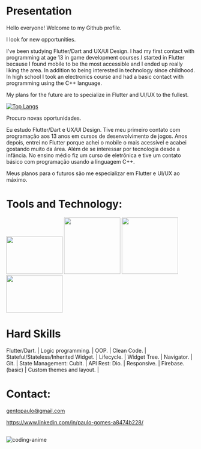      
# Presentation

Hello everyone! Welcome to my Github profile.




I look for new opportunities.

I've been studying Flutter/Dart and UX/UI Design. I had my first contact with programming at age 13 in game development courses.I started in Flutter because I found mobile to be the most accessible and I ended up really liking the area. In addition to being interested in technology since childhood.
In high school I took an electronics course and had a basic contact with programming using the C++ language.


My plans for the future are to specialize in Flutter and UI/UX to the fullest.


[![Top Langs](https://github-readme-stats.vercel.app/api/top-langs/?bath0ry=anuraghazra&layout=compact)](https://github.com/anuraghazra/github-readme-stats)




Procuro novas oportunidades.

Eu estudo Flutter/Dart e UX/UI Design. Tive meu primeiro contato com programação aos 13 anos em cursos de desenvolvimento de jogos. Anos depois, entrei no Flutter porque achei o mobile o mais acessível e acabei gostando muito da área. Além de se interessar por tecnologia desde a infância.
No ensino médio fiz um curso de eletrônica e tive um contato básico com programação usando a linguagem C++.


Meus planos para o futuros são me especializar em Flutter e UI/UX ao máximo.




<div>


</div> 


# Tools and Technology:

<img src="https://cdn.jsdelivr.net/gh/devicons/devicon/icons/flutter/flutter-original.svg" width="150" height="100"/> <img src="https://cdn.jsdelivr.net/gh/devicons/devicon/icons/dart/dart-original-wordmark.svg" width="150" height="150"/> 
            <img src="https://cdn.jsdelivr.net/gh/devicons/devicon/icons/github/github-original-wordmark.svg" width="150" height="150"/> 
            <img src="https://cdn.jsdelivr.net/gh/devicons/devicon/icons/vscode/vscode-original.svg" width="150" height="100"/> 
          
          
 # Hard Skills         
          
Flutter/Dart. | Logic programming. | OOP. | Clean Code. | Stateful/Stateless/Inherited Widget. | Lifecycle. | Widget Tree. | Navigator. | Git. |
State Management: Cubit. | API Rest: Dio. | Responsive. | Firebase.(basic) | Custom themes and layout. |


# Contact:

gentopaulo@gmail.com
           
https://www.linkedin.com/in/paulo-gomes-a8474b228/

##




![coding-anime](https://user-images.githubusercontent.com/110061019/183263662-e57be87b-bbf2-4a18-9a6c-9f55b8f3fe84.gif)



